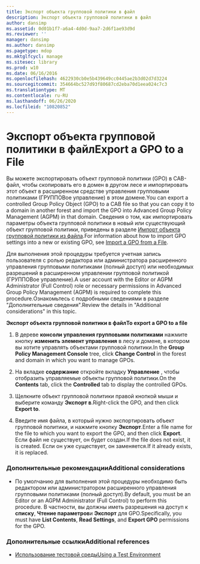 ```yaml
---
title: Экспорт объекта групповой политики в файл
description: Экспорт объекта групповой политики в файл
author: dansimp
ms.assetid: 0d01b1f7-a6a4-4d0d-9aa7-2d6f1ae93d9d
ms.reviewer: ''
manager: dansimp
ms.author: dansimp
ms.pagetype: mdop
ms.mktglfcycl: manage
ms.sitesec: library
ms.prod: w10
ms.date: 06/16/2016
ms.openlocfilehash: 4622930cb0e5b439649cc0445ae2b3d02d7d3224
ms.sourcegitcommit: 354664bc527d93f80687cd2eba70d1eea024c7c3
ms.translationtype: MT
ms.contentlocale: ru-RU
ms.lasthandoff: 06/26/2020
ms.locfileid: "10820852"
---
```

# <span data-ttu-id="40a4b-103">Экспорт объекта групповой политики в файл</span><span class="sxs-lookup"><span data-stu-id="40a4b-103">Export a GPO to a File</span></span>


<span data-ttu-id="40a4b-104">Вы можете экспортировать объект групповой политики (GPO) в CAB-файл, чтобы скопировать его в домен в другом лесе и импортировать этот объект в расширенном средстве управления групповыми политиками (ГРУППОВое управление) в этом домене.</span><span class="sxs-lookup"><span data-stu-id="40a4b-104">You can export a controlled Group Policy Object (GPO) to a CAB file so that you can copy it to a domain in another forest and import the GPO into Advanced Group Policy Management (AGPM) in that domain.</span></span> <span data-ttu-id="40a4b-105">Сведения о том, как импортировать параметры объекта групповой политики в новый или существующий объект групповой политики, приведены в разделе [Импорт объекта групповой политики из файла](import-a-gpo-from-a-file-ed.md).</span><span class="sxs-lookup"><span data-stu-id="40a4b-105">For information about how to import GPO settings into a new or existing GPO, see [Import a GPO from a File](import-a-gpo-from-a-file-ed.md).</span></span>

<span data-ttu-id="40a4b-106">Для выполнения этой процедуры требуется учетная запись пользователя с ролью редактора или администратора расширенного управления групповыми политиками (полный доступ) или необходимых разрешений в расширенном управлении групповой политикой (ГРУППОВое управление).</span><span class="sxs-lookup"><span data-stu-id="40a4b-106">A user account with the Editor or AGPM Administrator (Full Control) role or necessary permissions in Advanced Group Policy Management (AGPM) is required to complete this procedure.</span></span><span data-ttu-id="40a4b-107">Ознакомьтесь с подробными сведениями в разделе "Дополнительные сведения".</span><span class="sxs-lookup"><span data-stu-id="40a4b-107">Review the details in "Additional considerations" in this topic.</span></span>

**<span data-ttu-id="40a4b-108">Экспорт объекта групповой политики в файл</span><span class="sxs-lookup"><span data-stu-id="40a4b-108">To export a GPO to a file</span></span>**

1.  <span data-ttu-id="40a4b-109">В дереве **консоли управления групповыми политиками** нажмите кнопку **изменить элемент управления** в лесу и домене, в котором вы хотите управлять объектами групповой политики.</span><span class="sxs-lookup"><span data-stu-id="40a4b-109">In the **Group Policy Management Console** tree, click **Change Control** in the forest and domain in which you want to manage GPOs.</span></span>

2.  <span data-ttu-id="40a4b-110">На вкладке **содержание** откройте вкладку **Управление** , чтобы отобразить управляемые объекты групповой политики.</span><span class="sxs-lookup"><span data-stu-id="40a4b-110">On the **Contents** tab, click the **Controlled** tab to display the controlled GPOs.</span></span>

3.  <span data-ttu-id="40a4b-111">Щелкните объект групповой политики правой кнопкой мыши и выберите команду **Экспорт в**.</span><span class="sxs-lookup"><span data-stu-id="40a4b-111">Right-click the GPO, and then click **Export to**.</span></span>

4.  <span data-ttu-id="40a4b-112">Введите имя файла, в который нужно экспортировать объект групповой политики, и нажмите кнопку **Экспорт**.</span><span class="sxs-lookup"><span data-stu-id="40a4b-112">Enter a file name for the file to which you want to export the GPO, and then click **Export**.</span></span> <span data-ttu-id="40a4b-113">Если файл не существует, он будет создан.</span><span class="sxs-lookup"><span data-stu-id="40a4b-113">If the file does not exist, it is created.</span></span> <span data-ttu-id="40a4b-114">Если он уже существует, он заменяется.</span><span class="sxs-lookup"><span data-stu-id="40a4b-114">If it already exists, it is replaced.</span></span>

### <span data-ttu-id="40a4b-115">Дополнительные рекомендации</span><span class="sxs-lookup"><span data-stu-id="40a4b-115">Additional considerations</span></span>

-   <span data-ttu-id="40a4b-116">По умолчанию для выполнения этой процедуры необходимо быть редактором или администратором расширенного управления групповыми политиками (полный доступ).</span><span class="sxs-lookup"><span data-stu-id="40a4b-116">By default, you must be an Editor or an AGPM Administrator (Full Control) to perform this procedure.</span></span> <span data-ttu-id="40a4b-117">В частности, вы должны иметь разрешения на доступ к **списку**, **Чтение параметров**и **Экспорт** для GPO.</span><span class="sxs-lookup"><span data-stu-id="40a4b-117">Specifically, you must have **List Contents**, **Read Settings**, and **Export GPO** permissions for the GPO.</span></span>

### <span data-ttu-id="40a4b-118">Дополнительные ссылки</span><span class="sxs-lookup"><span data-stu-id="40a4b-118">Additional references</span></span>

-   [<span data-ttu-id="40a4b-119">Использование тестовой среды</span><span class="sxs-lookup"><span data-stu-id="40a4b-119">Using a Test Environment</span></span>](using-a-test-environment.md)

 

 





